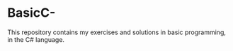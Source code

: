 # BasicC-
This repository contains my exercises and solutions in basic programming, in the C# language.
